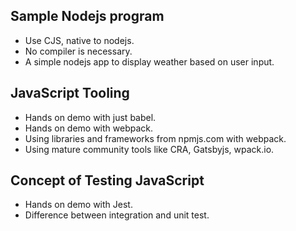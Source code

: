## Sample Nodejs program

-   Use CJS, native to nodejs.
-   No compiler is necessary.
-   A simple nodejs app to display weather based on user input.

## JavaScript Tooling

-   Hands on demo with just babel.
-   Hands on demo with webpack.
-   Using libraries and frameworks from npmjs.com with webpack.
-   Using mature community tools like CRA, Gatsbyjs, wpack.io.

## Concept of Testing JavaScript

-   Hands on demo with Jest.
-   Difference between integration and unit test.
